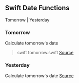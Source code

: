 
## Swift Date Functions

Tomorrow | Yesterday

### Tomorrow
Calculate tomorrow's date

> swift tomorrow.swift
[Source](tomorrow.swift)

### Yesterday
Calculate tomorrow's date
[Source](yesterday.swift)

